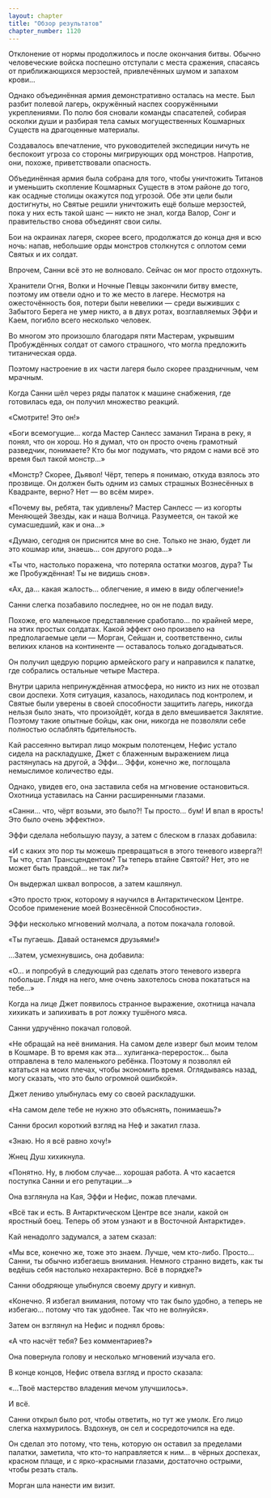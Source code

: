 ```yaml
---
layout: chapter
title: "Обзор результатов"
chapter_number: 1120
---
```


Отклонение от нормы продолжилось и после окончания битвы. Обычно человеческие войска поспешно отступали с места сражения, спасаясь от приближающихся мерзостей, привлечённых шумом и запахом крови...

Однако объединённая армия демонстративно осталась на месте. Был разбит полевой лагерь, окружённый наспех сооружёнными укреплениями. По полю боя сновали команды спасателей, собирая осколки души и разбирая тела самых могущественных Кошмарных Существ на драгоценные материалы.

Создавалось впечатление, что руководителей экспедиции ничуть не беспокоит угроза со стороны мигрирующих орд монстров. Напротив, они, похоже, приветствовали опасность.

Объединённая армия была собрана для того, чтобы уничтожить Титанов и уменьшить скопление Кошмарных Существ в этом районе до того, как осадные столицы окажутся под угрозой. Обе эти цели были достигнуты, но Святые решили уничтожить ещё больше мерзостей, пока у них есть такой шанс — никто не знал, когда Валор, Сонг и правительство снова объединят свои силы.

Бои на окраинах лагеря, скорее всего, продолжатся до конца дня и всю ночь: напав, небольшие орды монстров столкнутся с оплотом семи Святых и их солдат.

Впрочем, Санни всё это не волновало. Сейчас он мог просто отдохнуть.

Хранители Огня, Волки и Ночные Певцы закончили битву вместе, поэтому им отвели одно и то же место в лагере. Несмотря на ожесточённость боя, потери были невелики — среди выживших с Забытого Берега не умер никто, а в двух ротах, возглавляемых Эффи и Каем, погибло всего несколько человек.

Во многом это произошло благодаря пяти Мастерам, укрывшим Пробуждённых солдат от самого страшного, что могла предложить титаническая орда.

Поэтому настроение в их части лагеря было скорее праздничным, чем мрачным.

Когда Санни шёл через ряды палаток к машине снабжения, где готовилась еда, он получил множество реакций.

«Смотрите! Это он!»

«Боги всемогущие... когда Мастер Санлесс заманил Тирана в реку, я понял, что он хорош. Но я думал, что он просто очень грамотный разведчик, понимаете? Кто бы мог подумать, что рядом с нами всё это время был такой монстр...»

«Монстр? Скорее, Дьявол! Чёрт, теперь я понимаю, откуда взялось это прозвище. Он должен быть одним из самых страшных Вознесённых в Квадранте, верно? Нет — во всём мире».

«Почему вы, ребята, так удивлены? Мастер Санлесс — из когорты Меняющей Звезды, как и наша Волчица. Разумеется, он такой же сумасшедший, как и она...»

«Думаю, сегодня он приснится мне во сне. Только не знаю, будет ли это кошмар или, знаешь... сон другого рода...»

«Ты что, настолько поражена, что потеряла остатки мозгов, дура? Ты же Пробуждённая! Ты не видишь снов».

«Ах, да... какая жалость... облегчение, я имею в виду облегчение!»

Санни слегка позабавило последнее, но он не подал виду.

Похоже, его маленькое представление сработало... по крайней мере, на этих простых солдатах. Какой эффект оно произвело на предполагаемые цели — Морган, Сейшан и, соответственно, силы великих кланов на континенте — оставалось только догадываться.

Он получил щедрую порцию армейского рагу и направился к палатке, где собрались остальные четыре Мастера.

Внутри царила непринуждённая атмосфера, но никто из них не отозвал свои доспехи. Хотя ситуация, казалось, находилась под контролем, и Святые были уверены в своей способности защитить лагерь, никогда нельзя было знать, что произойдёт, когда в дело вмешивается Заклятие. Поэтому такие опытные бойцы, как они, никогда не позволяли себе полностью ослаблять бдительность.

Кай рассеянно вытирал лицо мокрым полотенцем, Нефис устало сидела на раскладушке, Джет с блаженным выражением лица растянулась на другой, а Эффи... Эффи, конечно же, поглощала немыслимое количество еды.

Однако, увидев его, она заставила себя на мгновение остановиться. Охотница уставилась на Санни расширенными глазами.

«Санни... что, чёрт возьми, это было?! Ты просто... бум! И впал в ярость! Это было очень эффектно».

Эффи сделала небольшую паузу, а затем с блеском в глазах добавила:

«И с каких это пор ты можешь превращаться в этого теневого изверга?! Ты что, стал Трансцендентом? Ты теперь втайне Святой? Нет, это не может быть правдой... не так ли?»

Он выдержал шквал вопросов, а затем кашлянул.

«Это просто трюк, которому я научился в Антарктическом Центре. Особое применение моей Вознесённой Способности».

Эффи несколько мгновений молчала, а потом покачала головой.

«Ты пугаешь. Давай останемся друзьями!»

...Затем, усмехнувшись, она добавила:

«О... и попробуй в следующий раз сделать этого теневого изверга побольше. Глядя на него, мне очень захотелось снова покататься на тебе...»

Когда на лице Джет появилось странное выражение, охотница начала хихикать и запихивать в рот ложку тушёного мяса.

Санни удручённо покачал головой.

«Не обращай на неё внимания. На самом деле изверг был моим телом в Кошмаре. В то время как эта... хулиганка-переросток... была отправлена в тело маленького ребёнка. Поэтому я позволял ей кататься на моих плечах, чтобы экономить время. Оглядываясь назад, могу сказать, что это было огромной ошибкой».

Джет лениво улыбнулась ему со своей раскладушки.

«На самом деле тебе не нужно это объяснять, понимаешь?»

Санни бросил короткий взгляд на Неф и закатил глаза.

«Знаю. Но я всё равно хочу!»

Жнец Душ хихикнула.

«Понятно. Ну, в любом случае... хорошая работа. А что касается поступка Санни и его репутации...»

Она взглянула на Кая, Эффи и Нефис, пожав плечами.

«Всё так и есть. В Антарктическом Центре все знали, какой он яростный боец. Теперь об этом узнают и в Восточной Антарктиде».

Кай ненадолго задумался, а затем сказал:

«Мы все, конечно же, тоже это знаем. Лучше, чем кто-либо. Просто... Санни, ты обычно избегаешь внимания. Немного странно видеть, как ты ведёшь себя настолько нехарактерно. Всё в порядке?»

Санни ободряюще улыбнулся своему другу и кивнул.

«Конечно. Я избегал внимания, потому что так было удобно, а теперь не избегаю... потому что так удобнее. Так что не волнуйся».

Затем он взглянул на Нефис и поднял бровь:

«А что насчёт тебя? Без комментариев?»

Она повернула голову и несколько мгновений изучала его.

В конце концов, Нефис отвела взгляд и просто сказала:

«...Твоё мастерство владения мечом улучшилось».

И всё.

Санни открыл было рот, чтобы ответить, но тут же умолк. Его лицо слегка нахмурилось. Вздохнув, он сел и сосредоточился на еде.

Он сделал это потому, что тень, которую он оставил за пределами палатки, заметила, что кто-то направляется к ним… в чёрных доспехах, красном плаще, и с ярко-красными глазами, достаточно острыми, чтобы резать сталь.

Морган шла нанести им визит.